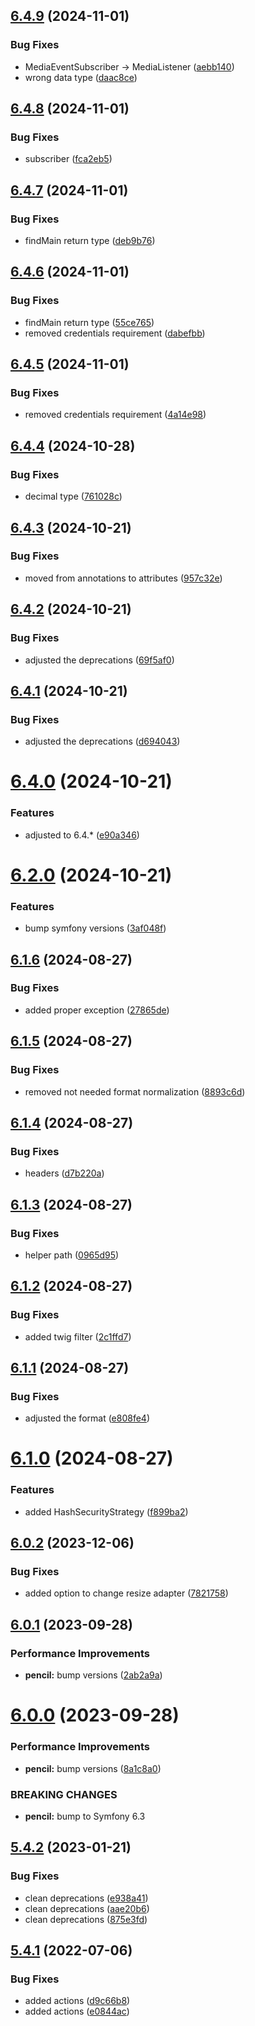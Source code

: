 ## [6.4.9](https://github.com/netbull/MediaBundle/compare/v6.4.8...v6.4.9) (2024-11-01)


### Bug Fixes

* MediaEventSubscriber -> MediaListener ([aebb140](https://github.com/netbull/MediaBundle/commit/aebb14008d7926bab932817df2b1050122fff33d))
* wrong data type ([daac8ce](https://github.com/netbull/MediaBundle/commit/daac8ce7583c3193a7f12c7c9b3f40be08a67196))

## [6.4.8](https://github.com/netbull/MediaBundle/compare/v6.4.7...v6.4.8) (2024-11-01)


### Bug Fixes

* subscriber ([fca2eb5](https://github.com/netbull/MediaBundle/commit/fca2eb535e946df89121e6c1da0e7f02a1fc8e52))

## [6.4.7](https://github.com/netbull/MediaBundle/compare/v6.4.6...v6.4.7) (2024-11-01)


### Bug Fixes

* findMain return type ([deb9b76](https://github.com/netbull/MediaBundle/commit/deb9b763af2a29697d6b01b1cb4c0e1b552d81c8))

## [6.4.6](https://github.com/netbull/MediaBundle/compare/v6.4.5...v6.4.6) (2024-11-01)


### Bug Fixes

* findMain return type ([55ce765](https://github.com/netbull/MediaBundle/commit/55ce7654b763750fb91fd59319165f38c30d1a94))
* removed credentials requirement ([dabefbb](https://github.com/netbull/MediaBundle/commit/dabefbb8fe50fb8c6d77d4b2f1706a5642be178c))

## [6.4.5](https://github.com/netbull/MediaBundle/compare/v6.4.4...v6.4.5) (2024-11-01)


### Bug Fixes

* removed credentials requirement ([4a14e98](https://github.com/netbull/MediaBundle/commit/4a14e98c96ce53d09e6ab585f415843dfa22aeee))

## [6.4.4](https://github.com/netbull/MediaBundle/compare/v6.4.3...v6.4.4) (2024-10-28)


### Bug Fixes

* decimal type ([761028c](https://github.com/netbull/MediaBundle/commit/761028c7a81ee02ec6be36e0d0031d87e58823c6))

## [6.4.3](https://github.com/netbull/MediaBundle/compare/v6.4.2...v6.4.3) (2024-10-21)


### Bug Fixes

* moved from annotations to attributes ([957c32e](https://github.com/netbull/MediaBundle/commit/957c32ea94ff7b94adca7ef0983d7d316337883c))

## [6.4.2](https://github.com/netbull/MediaBundle/compare/v6.4.1...v6.4.2) (2024-10-21)


### Bug Fixes

* adjusted the deprecations ([69f5af0](https://github.com/netbull/MediaBundle/commit/69f5af08b77752567711d75bbfad8b67508e4142))

## [6.4.1](https://github.com/netbull/MediaBundle/compare/v6.4.0...v6.4.1) (2024-10-21)


### Bug Fixes

* adjusted the deprecations ([d694043](https://github.com/netbull/MediaBundle/commit/d694043937b635314a1bc04320277327fd7e8903))

# [6.4.0](https://github.com/netbull/MediaBundle/compare/v6.3.0...v6.4.0) (2024-10-21)


### Features

* adjusted to 6.4.* ([e90a346](https://github.com/netbull/MediaBundle/commit/e90a346750069c013cf7f8c1cf60fcbfcd53bd7d))

# [6.2.0](https://github.com/netbull/MediaBundle/compare/v6.1.6...v6.2.0) (2024-10-21)


### Features

* bump symfony versions ([3af048f](https://github.com/netbull/MediaBundle/commit/3af048f73632f1f926ccf7a2cd2e9b8f236ec4cd))

## [6.1.6](https://github.com/netbull/MediaBundle/compare/v6.1.5...v6.1.6) (2024-08-27)


### Bug Fixes

* added proper exception ([27865de](https://github.com/netbull/MediaBundle/commit/27865de3575ad5447d48bfe8172bacbb9b122762))

## [6.1.5](https://github.com/netbull/MediaBundle/compare/v6.1.4...v6.1.5) (2024-08-27)


### Bug Fixes

* removed not needed format normalization ([8893c6d](https://github.com/netbull/MediaBundle/commit/8893c6db5f19c217ba5b4f14cc393d8265cc0162))

## [6.1.4](https://github.com/netbull/MediaBundle/compare/v6.1.3...v6.1.4) (2024-08-27)


### Bug Fixes

* headers ([d7b220a](https://github.com/netbull/MediaBundle/commit/d7b220a2454e4fba98b1d90e42c5d921be7eef83))

## [6.1.3](https://github.com/netbull/MediaBundle/compare/v6.1.2...v6.1.3) (2024-08-27)


### Bug Fixes

* helper path ([0965d95](https://github.com/netbull/MediaBundle/commit/0965d95a9bab712fe5254b15ba2ca02d5c769689))

## [6.1.2](https://github.com/netbull/MediaBundle/compare/v6.1.1...v6.1.2) (2024-08-27)


### Bug Fixes

* added twig filter ([2c1ffd7](https://github.com/netbull/MediaBundle/commit/2c1ffd7ed453a0f842be8920b734a3e70d8beff9))

## [6.1.1](https://github.com/netbull/MediaBundle/compare/v6.1.0...v6.1.1) (2024-08-27)


### Bug Fixes

* adjusted the format ([e808fe4](https://github.com/netbull/MediaBundle/commit/e808fe43234aafe2361e66bae2c2dd9773479b94))

# [6.1.0](https://github.com/netbull/MediaBundle/compare/v6.0.2...v6.1.0) (2024-08-27)


### Features

* added HashSecurityStrategy ([f899ba2](https://github.com/netbull/MediaBundle/commit/f899ba2d7210994a8410d00698047828f87182b7))

## [6.0.2](https://github.com/netbull/MediaBundle/compare/v6.0.1...v6.0.2) (2023-12-06)


### Bug Fixes

* added option to change resize adapter ([7821758](https://github.com/netbull/MediaBundle/commit/78217583d749f66e7dc1afe07e8f27e0eb0a78e6))

## [6.0.1](https://github.com/netbull/MediaBundle/compare/v6.0.0...v6.0.1) (2023-09-28)


### Performance Improvements

* **pencil:** bump versions ([2ab2a9a](https://github.com/netbull/MediaBundle/commit/2ab2a9a66a6b3b384932ccd358d8ee2687ddcaec))

# [6.0.0](https://github.com/netbull/MediaBundle/compare/v5.4.2...v6.0.0) (2023-09-28)


### Performance Improvements

* **pencil:** bump versions ([8a1c8a0](https://github.com/netbull/MediaBundle/commit/8a1c8a0b8744c0446721dd78d6fb0bc746e40a2b))


### BREAKING CHANGES

* **pencil:** bump to Symfony 6.3

## [5.4.2](https://github.com/netbull/MediaBundle/compare/v5.4.1...v5.4.2) (2023-01-21)


### Bug Fixes

* clean deprecations ([e938a41](https://github.com/netbull/MediaBundle/commit/e938a4164c66dfe0d714024cb5a64d84a662018f))
* clean deprecations ([aae20b6](https://github.com/netbull/MediaBundle/commit/aae20b6aa187a169bb736b388df9758054e2904e))
* clean deprecations ([875e3fd](https://github.com/netbull/MediaBundle/commit/875e3fd0bd50611c62828acee27f2e44c87c353d))

## [5.4.1](https://github.com/netbull/MediaBundle/compare/v5.4.0...v5.4.1) (2022-07-06)


### Bug Fixes

* added actions ([d9c66b8](https://github.com/netbull/MediaBundle/commit/d9c66b8fb71af6fdb9e73df3924f353ce7a56e7e))
* added actions ([e0844ac](https://github.com/netbull/MediaBundle/commit/e0844ac4c153aacba440cb6e5134e12386d2a774))
